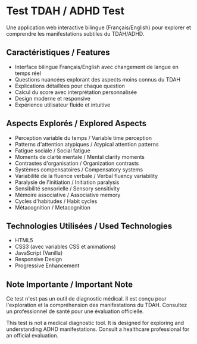 # Test TDAH / ADHD Test

Une application web interactive bilingue (Français/English) pour explorer et comprendre les manifestations subtiles du TDAH/ADHD.

## Caractéristiques / Features

- Interface bilingue Français/English avec changement de langue en temps réel
- Questions nuancées explorant des aspects moins connus du TDAH
- Explications détaillées pour chaque question
- Calcul du score avec interprétation personnalisée
- Design moderne et responsive
- Expérience utilisateur fluide et intuitive

## Aspects Explorés / Explored Aspects

- Perception variable du temps / Variable time perception
- Patterns d'attention atypiques / Atypical attention patterns
- Fatigue sociale / Social fatigue
- Moments de clarté mentale / Mental clarity moments
- Contrastes d'organisation / Organization contrasts
- Systèmes compensatoires / Compensatory systems
- Variabilité de la fluence verbale / Verbal fluency variability
- Paralysie de l'initiation / Initiation paralysis
- Sensibilité sensorielle / Sensory sensitivity
- Mémoire associative / Associative memory
- Cycles d'habitudes / Habit cycles
- Métacognition / Metacognition

## Technologies Utilisées / Used Technologies

- HTML5
- CSS3 (avec variables CSS et animations)
- JavaScript (Vanilla)
- Responsive Design
- Progressive Enhancement

## Note Importante / Important Note

Ce test n'est pas un outil de diagnostic médical. Il est conçu pour l'exploration et la compréhension des manifestations du TDAH. Consultez un professionnel de santé pour une évaluation officielle.

This test is not a medical diagnostic tool. It is designed for exploring and understanding ADHD manifestations. Consult a healthcare professional for an official evaluation. 